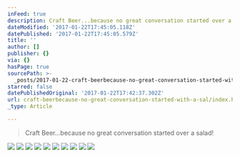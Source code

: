 ```yaml
---
inFeed: true
description: Craft Beer...because no great conversation started over a salad!
dateModified: '2017-01-22T17:45:05.118Z'
datePublished: '2017-01-22T17:45:05.579Z'
title: ''
author: []
publisher: {}
via: {}
hasPage: true
sourcePath: >-
  _posts/2017-01-22-craft-beerbecause-no-great-conversation-started-with-a-sal.md
starred: false
datePublishedOriginal: '2017-01-22T17:42:37.302Z'
url: craft-beerbecause-no-great-conversation-started-with-a-sal/index.html
_type: Article

---
```

> Craft Beer...because no great conversation started over a salad!

![](https://the-grid-user-content.s3-us-west-2.amazonaws.com/65448526-be03-427d-9624-a619cf5924b8.jpg)
![](https://the-grid-user-content.s3-us-west-2.amazonaws.com/0d58ff8b-cd83-43eb-a7eb-b6a6271559fc.jpg)
![](https://the-grid-user-content.s3-us-west-2.amazonaws.com/0e7754e9-431c-4992-b236-8540b8e734db.jpg)
![](https://s3-us-west-2.amazonaws.com/the-grid-img/p/7d3babadf9297dfb712b39757af80c4af7b0f66d.jpg)
![](https://the-grid-user-content.s3-us-west-2.amazonaws.com/a58c826f-caa4-4632-b098-b123424b5c91.jpg)
![](https://the-grid-user-content.s3-us-west-2.amazonaws.com/d361f2d8-4236-4117-97ec-722cb9735a8c.jpg)
![](https://the-grid-user-content.s3-us-west-2.amazonaws.com/72aa2a66-2ada-4d32-8668-fd026730ae48.jpg)
![](https://the-grid-user-content.s3-us-west-2.amazonaws.com/ea0c5989-dabf-4770-a9ca-17afff73af09.jpg)
![](https://the-grid-user-content.s3-us-west-2.amazonaws.com/b895d12d-12ae-4a93-aa52-c39914afcdc9.jpg)
![](https://the-grid-user-content.s3-us-west-2.amazonaws.com/b45b3bcb-955d-47af-a23e-3c683e14a535.jpg)